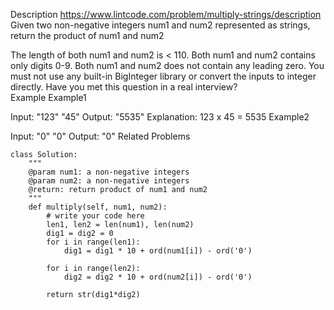 Description
https://www.lintcode.com/problem/multiply-strings/description
Given two non-negative integers num1 and num2 represented as strings, return the product of num1 and num2

The length of both num1 and num2 is < 110.
Both num1 and num2 contains only digits 0-9.
Both num1 and num2 does not contain any leading zero.
You must not use any built-in BigInteger library or convert the inputs to integer directly.
Have you met this question in a real interview?  
Example
Example1

Input:
"123"
"45"
Output:
"5535"
Explanation:
123 x 45 = 5535
Example2

Input:
"0"
"0"
Output:
"0"
Related Problems

```
class Solution:
    """
    @param num1: a non-negative integers
    @param num2: a non-negative integers
    @return: return product of num1 and num2
    """
    def multiply(self, num1, num2):
        # write your code here
        len1, len2 = len(num1), len(num2)
        dig1 = dig2 = 0
        for i in range(len1):
            dig1 = dig1 * 10 + ord(num1[i]) - ord('0')
            
        for i in range(len2):
            dig2 = dig2 * 10 + ord(num2[i]) - ord('0')    
        
        return str(dig1*dig2)
```

